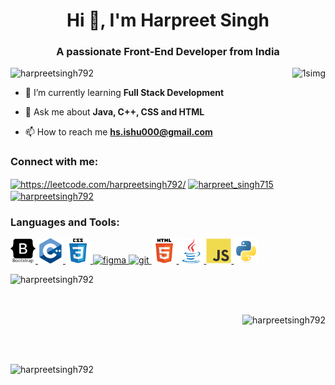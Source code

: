 <h1 align="center">Hi 👋, I'm Harpreet Singh</h1>
<h3 align="center">A passionate Front-End Developer from India</h3>
<img align="right" alt="1simg" widtht="500px"  src="https://media.tenor.com/2uyENRmiUt0AAAAC/coding.gif"/>
<p align="left"> <img src="https://komarev.com/ghpvc/?username=harpreetsingh792&label=Profile%20views&color=0e75b6&style=flat" alt="harpreetsingh792" /> </p>

- 🌱 I’m currently learning **Full Stack Development**

- 💬 Ask me about **Java, C++, CSS and HTML**

- 📫 How to reach me **hs.ishu000@gmail.com**

<h3 align="left">Connect with me:</h3>
<p align="left">
<a href="https://linkedin.com/in/https://leetcode.com/harpreetsingh792/" target="blank"><img align="center" src="https://raw.githubusercontent.com/rahuldkjain/github-profile-readme-generator/master/src/images/icons/Social/linked-in-alt.svg" alt="https://leetcode.com/harpreetsingh792/" height="30" width="40" /></a>
<a href="https://instagram.com/harpreet_singh715" target="blank"><img align="center" src="https://raw.githubusercontent.com/rahuldkjain/github-profile-readme-generator/master/src/images/icons/Social/instagram.svg" alt="harpreet_singh715" height="30" width="40" /></a>
<a href="https://www.leetcode.com/harpreetsingh792" target="blank"><img align="center" src="https://raw.githubusercontent.com/rahuldkjain/github-profile-readme-generator/master/src/images/icons/Social/leet-code.svg" alt="harpreetsingh792" height="30" width="40" /></a>
</p>

<h3 align="left">Languages and Tools:</h3>
<p align="left"> <a href="https://getbootstrap.com" target="_blank" rel="noreferrer"> <img src="https://raw.githubusercontent.com/devicons/devicon/master/icons/bootstrap/bootstrap-plain-wordmark.svg" alt="bootstrap" width="40" height="40"/> </a> <a href="https://www.w3schools.com/cpp/" target="_blank" rel="noreferrer"> <img src="https://raw.githubusercontent.com/devicons/devicon/master/icons/cplusplus/cplusplus-original.svg" alt="cplusplus" width="40" height="40"/> </a> <a href="https://www.w3schools.com/css/" target="_blank" rel="noreferrer"> <img src="https://raw.githubusercontent.com/devicons/devicon/master/icons/css3/css3-original-wordmark.svg" alt="css3" width="40" height="40"/> </a> <a href="https://www.figma.com/" target="_blank" rel="noreferrer"> <img src="https://www.vectorlogo.zone/logos/figma/figma-icon.svg" alt="figma" width="40" height="40"/> </a> <a href="https://git-scm.com/" target="_blank" rel="noreferrer"> <img src="https://www.vectorlogo.zone/logos/git-scm/git-scm-icon.svg" alt="git" width="40" height="40"/> </a> <a href="https://www.w3.org/html/" target="_blank" rel="noreferrer"> <img src="https://raw.githubusercontent.com/devicons/devicon/master/icons/html5/html5-original-wordmark.svg" alt="html5" width="40" height="40"/> </a> <a href="https://www.java.com" target="_blank" rel="noreferrer"> <img src="https://raw.githubusercontent.com/devicons/devicon/master/icons/java/java-original.svg" alt="java" width="40" height="40"/> </a> <a href="https://developer.mozilla.org/en-US/docs/Web/JavaScript" target="_blank" rel="noreferrer"> <img src="https://raw.githubusercontent.com/devicons/devicon/master/icons/javascript/javascript-original.svg" alt="javascript" width="40" height="40"/> </a> <a href="https://www.python.org" target="_blank" rel="noreferrer"> <img src="https://raw.githubusercontent.com/devicons/devicon/master/icons/python/python-original.svg" alt="python" width="40" height="40"/> </a> </p>

<p><img align="left" src="https://github-readme-stats.vercel.app/api/top-langs?username=harpreetsingh792&show_icons=true&locale=en&layout=compact" alt="harpreetsingh792" /></p><br><br><br>
<div>
  <p align="center">&nbsp;<img align="right" src="https://github-readme-stats.vercel.app/api?username=harpreetsingh792&show_icons=true&locale=en" alt="harpreetsingh792" /></p><br><br>
  <p><img align="left" src="https://github-readme-streak-stats.herokuapp.com/?user=harpreetsingh792&" alt="harpreetsingh792" /></p>
 </div>
